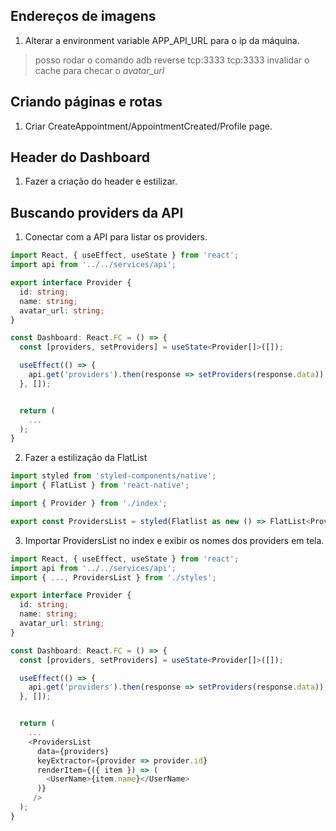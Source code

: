 ## Endereços de imagens
1. Alterar a environment variable APP_API_URL para o ip da máquina.

> posso rodar o comando adb reverse tcp:3333 tcp:3333
> invalidar o cache para checar o *avatar_url*

## Criando páginas e rotas
1. Criar CreateAppointment/AppointmentCreated/Profile page.

## Header do Dashboard
1. Fazer a criação do header e estilizar.

## Buscando providers da API
1. Conectar com a API para listar os providers.
```typescript
import React, { useEffect, useState } from 'react';
import api from '../../services/api';

export interface Provider {
  id: string;
  name: string;
  avatar_url: string;
}

const Dashboard: React.FC = () => {
  const [providers, setProviders] = useState<Provider[]>([]);

  useEffect(() => {
    api.get('providers').then(response => setProviders(response.data));
  }, []);


  return (
    ...
  );
}
```

2. Fazer a estilização da FlatList
```typescript
import styled from 'styled-components/native';
import { FlatList } from 'react-native';

import { Provider } from './index';

export const ProvidersList = styled(Flatlist as new () => FlatList<Provider>)``;
```

3. Importar ProvidersList no index e exibir os nomes dos providers em tela.
```typescript
import React, { useEffect, useState } from 'react';
import api from '../../services/api';
import { ..., ProvidersList } from './styles';

export interface Provider {
  id: string;
  name: string;
  avatar_url: string;
}

const Dashboard: React.FC = () => {
  const [providers, setProviders] = useState<Provider[]>([]);

  useEffect(() => {
    api.get('providers').then(response => setProviders(response.data));
  }, []);


  return (
    ...
    <ProvidersList
      data={providers}
      keyExtractor={provider => provider.id}
      renderItem={({ item }) => (
        <UserName>{item.name}</UserName>
      )}
     />
  );
}
```
